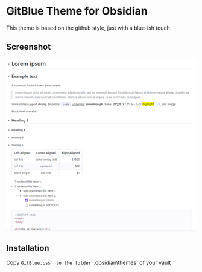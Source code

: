 # GitBlue Theme for Obsidian
This theme is based on the github style, just with a blue-ish touch

## Screenshot

![ObsidianGitBlue](ObsidianGitBlue.png)

## Installation

Copy `GitBlue.css´ to the folder `.obsidian\themes` of your vault
